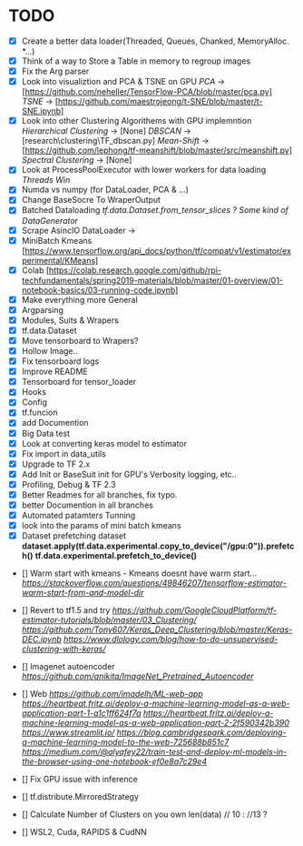 # TODO
- [X] Create a better data loader(Threaded, Queues, Chanked, MemoryAlloc. *...) 
- [X] Think of a way to Store a Table in memory to regroup images
- [X] Fix the Arg parser
- [X] Look into visualiztion and PCA & TSNE on GPU
    *PCA* -> [https://github.com/neheller/TensorFlow-PCA/blob/master/pca.py]
    *TSNE* -> [https://github.com/maestrojeong/t-SNE/blob/master/t-SNE.ipynb]
- [X] Look into other Clustering Algorithems with GPU implemntion
    *Hierarchical Clustering* -> [None]
    *DBSCAN* -> [research\clustering\TF_dbscan.py]
    *Mean-Shift* -> [https://github.com/lephong/tf-meanshift/blob/master/src/meanshift.py]
    *Spectral Clustering* -> [None]
- [X] Look at ProcessPoolExecutor with lower workers for data loading 
    *Threads Win*
- [X] Numda vs numpy (for DataLoader, PCA & ...)
- [X] Change BaseSocre To WraperOutput
- [X] Batched Dataloading
    *tf.data.Dataset.from_tensor_slices ?*
    *Some kind of DataGenerator*
- [X] Scrape AsincIO DataLoader ->
- [X] MiniBatch Kmeans [https://www.tensorflow.org/api_docs/python/tf/compat/v1/estimator/experimental/KMeans]
- [X] Colab [https://colab.research.google.com/github/rpi-techfundamentals/spring2019-materials/blob/master/01-overview/01-notebook-basics/03-running-code.ipynb]
- [X] Make everything more General
- [X] Argparsing
- [X] Modules, Suits & Wrapers
- [X] tf.data.Dataset
- [X] Move tensorboard to Wrapers?
- [X] Hollow Image..
- [X] Fix tensorboard logs
- [X] Improve README
- [X] Tensorboard for tensor_loader
- [X] Hooks
- [X] Config
- [X] tf.funcion
- [X] add Documention
- [X] Big Data test
- [X] Look at converting keras model to estimator
- [X] Fix import in data_utils
- [X] Upgrade to TF 2.x
- [X] Add Init or BaseSuit init for GPU's Verbosity logging, etc..
- [X] Profiling, Debug & TF 2.3
- [X] Better Readmes for all branches, fix typo.
- [X] better Documention in all branches
- [X] Automated patamters Tunning
- [X] look into the params of mini batch kmeans
- [X] Dataset prefetching dataset
    **dataset.apply(tf.data.experimental.copy_to_device("/gpu:0")).prefetch()**
    **tf.data.experimental.prefetch_to_device()**
- [] Warm start with kmeans - Kmeans doesnt have warm start...
    *https://stackoverflow.com/questions/49846207/tensorflow-estimator-warm-start-from-and-model-dir*
- [] Revert to tf1.5 and try 
    *https://github.com/GoogleCloudPlatform/tf-estimator-tutorials/blob/master/03_Clustering/*
    *https://github.com/Tony607/Keras_Deep_Clustering/blob/master/Keras-DEC.ipynb*
    *https://www.dlology.com/blog/how-to-do-unsupervised-clustering-with-keras/*
- [] Imagenet autoencoder *https://github.com/anikita/ImageNet_Pretrained_Autoencoder*
- [] Web
    *https://github.com/imadelh/ML-web-app*
    *https://heartbeat.fritz.ai/deploy-a-machine-learning-model-as-a-web-application-part-1-a1c1ff624f7a*
    *https://heartbeat.fritz.ai/deploy-a-machine-learning-model-as-a-web-application-part-2-2f590342b390*
    *https://www.streamlit.io/*
    *https://blog.cambridgespark.com/deploying-a-machine-learning-model-to-the-web-725688b851c7*
    *https://medium.com/@alyafey22/train-test-and-deploy-ml-models-in-the-browser-using-one-notebook-ef0e8a7c29e4*
    
- [] Fix GPU issue with inference
- [] tf.distribute.MirroredStrategy
- [] Calculate Number of Clusters on you own len(data) // 10 : //13 ?
- [] WSL2, Cuda, RAPIDS & CudNN
